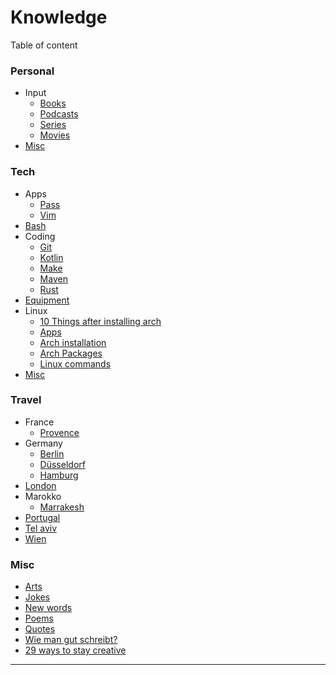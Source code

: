 # Knowledge

Table of content

### Personal

- Input
    - [Books](personal/input/books.md)
    - [Podcasts](personal/input/podcasts.md)
    - [Series](personal/input/series.md)
    - [Movies](personal/input/movies.md)
- [Misc](personal/misc.md)

### Tech

- Apps
    - [Pass](tech/app/pass.md)
    - [Vim](tech/app/vim.md)
- [Bash](tech/bash.md)
- Coding
    - [Git](tech/coding/git.md)
    - [Kotlin](tech/coding/kotlin.md)
    - [Make](tech/coding/make.md)
    - [Maven](tech/coding/maven.md)
    - [Rust](tech/coding/rust.md)
- [Equipment](tech/equipment.md)
- Linux
    - [10 Things after installing arch](tech/linux/10things_arch.md)
    - [Apps](tech/linux/apps.md)
    - [Arch installation](tech/linux/arch_install.md)
    - [Arch Packages](tech/linux/arch_packages.md)
    - [Linux commands](tech/linux/linux_commands.md)
- [Misc](tech/misc.md)

### Travel

- France
    - [Provence](travel/france/provence.md)
- Germany
    - [Berlin](travel/germany/berlin.md)
    - [Düsseldorf](travel/germany/duesseldorf.md)
    - [Hamburg](travel/germany/hamburg.md)
- [London](travel/london.md)
- Marokko
    - [Marrakesh](travel/marokko/marrakesch.md)
- [Portugal](travel/portugal.md)
- [Tel aviv](travel/telaviv.md)
- [Wien](travel/wien.md)

### Misc

- [Arts](misc/arts.md)
- [Jokes](misc/jokes.md)
- [New words](misc/newwords.md)
- [Poems](misc/poems.md)
- [Quotes](misc/quotes.md)
- [Wie man gut schreibt?](misc/wie_man_gut_Schreibt.md)
- [29 ways to stay creative](misc/29ways_to_stay_creative.md)

---
